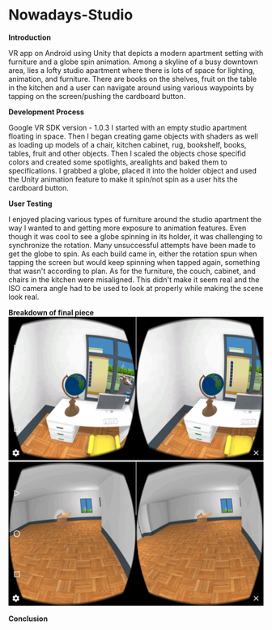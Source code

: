 # Nowadays-Studio

__Introduction__

VR app on Android using Unity that depicts a modern apartment setting with furniture and a globe spin animation. Among a skyline of a busy downtown area, lies a lofty studio apartment where there is lots of space for lighting, animation, and furniture. There are books on the shelves, fruit on the table in the kitchen and a user can navigate around using various waypoints by tapping on the screen/pushing the cardboard button. 

__Development Process__

Google VR SDK version - 1.0.3
I started with an empty studio apartment floating in space. Then I began creating game objects with shaders as well as loading up models of a chair, kitchen cabinet, rug, bookshelf, books, tables, fruit and other objects. Then I scaled the objects chose specifid colors and created some spotlights, arealights and baked them to specifications. I grabbed a globe, placed it into the holder object and used the Unity animation feature to make it spin/not spin as a user hits the cardboard button.


**User Testing**

I enjoyed placing various types of furniture around the studio apartment the way I wanted to and getting more exposure to animation features. Even though it was cool to see a globe spinning in its holder, it was challenging to synchronize the rotation. Many unsuccessful attempts have been made to get the globe to spin. As each build came in, either the rotation spun when tapping the screen but would keep spinning when tapped again, something that wasn't according to plan. As for the furniture, the couch, cabinet, and chairs in the kitchen were misaligned. This didn't make it seem real and the ISO camera angle had to be used to look at properly while making the scene look real. 

**Breakdown of final piece**
![Alt Text](https://github.com/tedlanda/Nowadays-Studio/blob/master/P2/Screenshots/Android1.png)
![Alt Text](https://github.com/tedlanda/Nowadays-Studio/blob/master/P2/Screenshots/Android2.png)

**Conclusion**




